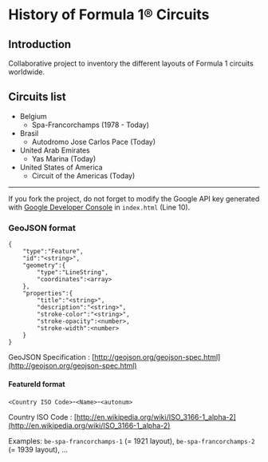 History of Formula 1&reg; Circuits
==================================

Introduction
------------
Collaborative project to inventory the different layouts of Formula 1 circuits worldwide.

Circuits list
-------------
* Belgium
    * Spa-Francorchamps (1978 - Today)
* Brasil
    * Autodromo Jose Carlos Pace (Today)
* United Arab Emirates
    * Yas Marina (Today)
* United States of America
    * Circuit of the Americas (Today)

---------------------------------------

If you fork the project, do not forget to modify the Google API key generated with [Google Developer Console](https://console.developers.google.com/) in `index.html` (Line 10).

### GeoJSON format
    {
		"type":"Feature",
		"id":"<string>",
		"geometry":{
			"type":"LineString",
			"coordinates":<array>
		},
		"properties":{
			"title":"<string>",
			"description":"<string>",
			"stroke-color":"<string>",
			"stroke-opacity":<number>,
			"stroke-width":<number>
		}
	}

GeoJSON Specification : [http://geojson.org/geojson-spec.html](http://geojson.org/geojson-spec.html)

#### FeatureId format
`<Country ISO Code>`-`<Name>`-`<autonum>`

Country ISO Code : [http://en.wikipedia.org/wiki/ISO_3166-1_alpha-2](http://en.wikipedia.org/wiki/ISO_3166-1_alpha-2)

Examples:
`be-spa-francorchamps-1` (= 1921 layout), `be-spa-francorchamps-2` (= 1939 layout), ...